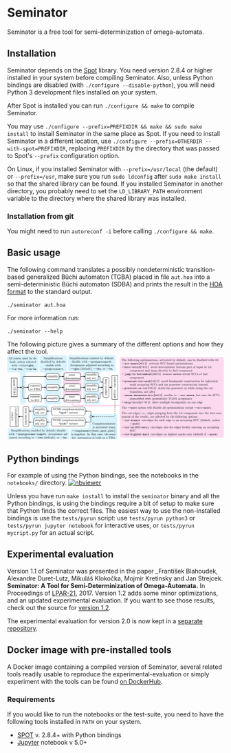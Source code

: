 # Seminator
Seminator is a free tool for semi-determinization of omega-automata.

## Installation
Seminator depends on the [Spot](https://spot.lrde.epita.fr/index.html) library. You need version 2.8.4 or higher installed in your system before compiling Seminator.  Also, unless Python bindings are disabled (with `./configure --disable-python`), you will need Python 3 development files installed on your system.

After Spot is installed you can run `./configure && make` to compile Seminator.

You may use `./configure --prefix=PREFIXDIR && make && sudo make install` to install Seminator in the same place as Spot.  If you need to install Seminator in a different location, use `./configure --prefix=OTHERDIR --with-spot=PREFIXDIR`, replacing `PREFIXDIR` by the directory that was passed to Spot's `--prefix` configuration option.

On Linux, if you installed Seminator with `--prefix=/usr/local` (the default) or `--prefix=/usr`, make sure you run `sudo ldconfig` after `sudo make install` so that the shared library can be found.  If you installed Seminator in another directory, you probably need to set the `LD_LIBRARY_PATH` environment variable to the directory where the shared library was installed.

### Installation from git
You might need to run `autoreconf -i` before calling `./configure && make`.

## Basic usage
The following command translates a possibly nondeterministic transition-based generalized Büchi automaton (TGBA) placed in file `aut.hoa` into a semi-deterministic Büchi automaton (SDBA) and prints the result in the [HOA format](https://adl.github.io/hoaf/) to the standard output.
```
./seminator aut.hoa
```

For more information run:
```
./seminator --help
```

The following picture gives a summary of the different options and how they affect the tool.
![workflow](workflow.svg)

## Python bindings

For example of using the Python bindings, see the notebooks in the `notebooks/` directory.  [![nbviewer](https://raw.githubusercontent.com/jupyter/design/master/logos/Badges/nbviewer_badge.svg?sanitize=true)](https://nbviewer.jupyter.org/github/mklokocka/seminator/tree/next/notebooks/)

Unless you have run `make install` to install the `seminator` binary and all the Python bindings, is using the bindings require a bit of setup to make sure that Python finds the correct files.  The easiest way to use the non-installed bindings is use the `tests/pyrun` script: use `tests/pyrun python3` or `tests/pyrun jupyter notebook` for interactive uses, or `tests/pyrun mycript.py` for an actual script.

## Experimental evaluation

Version 1.1 of Seminator was presented in the paper _František Blahoudek, Alexandre Duret-Lutz, Mikuláš Klokočka, Mojmir Kretinsky and Jan Strejcek. **Seminator: A Tool for Semi-Determinization of Omega-Automata.** In Proceedings of [LPAR-21](http://easychair.org/smart-program/LPAR-21/LPAR-index.html), 2017.  Version 1.2 adds some minor optimizations, and an updated experimental evaluation.  If you want to see those results, check out the source for [version 1.2](https://github.com/adl/seminator/tree/v1.2.0).

The experimental evaluation for version 2.0 is now kept in a [separate repository](https://github.com/xblahoud/seminator-evaluation).

## Docker image with pre-installed tools

A Docker image containing a compiled version of Seminator, several related tools readily usable to reproduce the experimental-evaluation or simply experiment with the tools can be found [on DockerHub](https://hub.docker.com/r/gadl/seminator).

### Requirements

If you would like to run the notebooks or the test-suite, you need to
have the following tools installed in `PATH` on your system.

* [SPOT](https://spot.lrde.epita.fr/) v. 2.8.4+ with Python bindings
* [Jupyter](http://jupyter.org/) notebook v 5.0+

